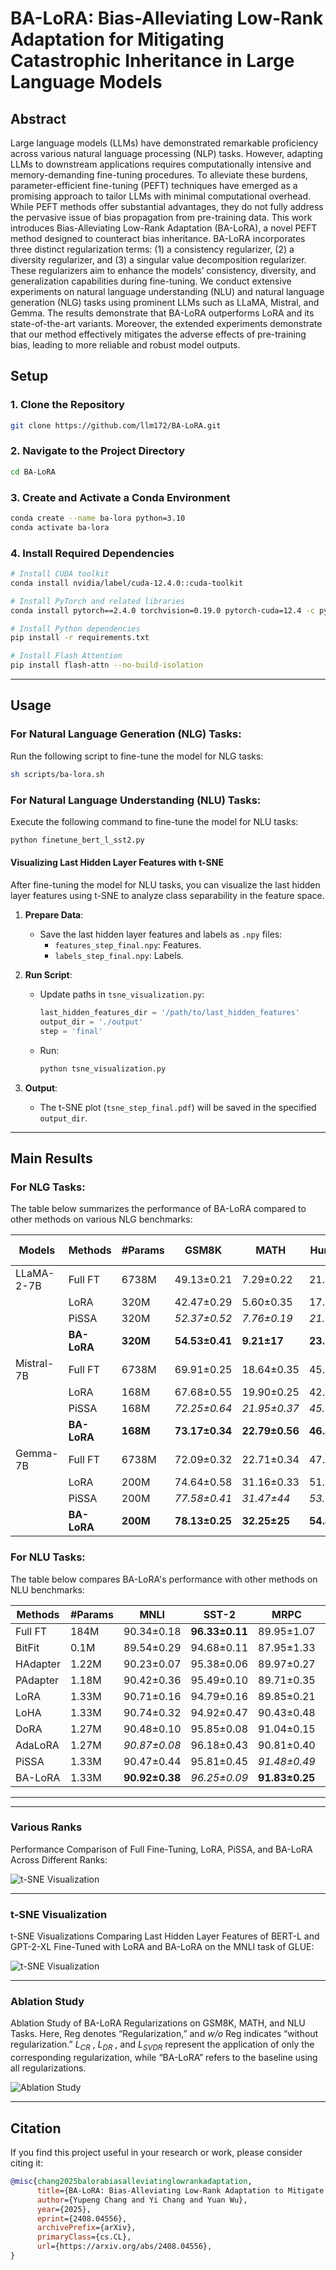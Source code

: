 
# BA-LoRA: Bias-Alleviating Low-Rank Adaptation for Mitigating Catastrophic Inheritance in Large Language Models

## Abstract

Large language models (LLMs) have demonstrated remarkable proficiency across various natural language processing (NLP) tasks. However, adapting LLMs to downstream applications requires computationally intensive and memory-demanding fine-tuning procedures. To alleviate these burdens, parameter-efficient fine-tuning (PEFT) techniques have emerged as a promising approach to tailor LLMs with minimal computational overhead. While PEFT methods offer substantial advantages, they do not fully address the pervasive issue of bias propagation from pre-training data. This work introduces Bias-Alleviating Low-Rank Adaptation (BA-LoRA), a novel PEFT method designed to counteract bias inheritance. BA-LoRA incorporates three distinct regularization terms: (1) a consistency regularizer, (2) a diversity regularizer, and (3) a singular value decomposition regularizer. These regularizers aim to enhance the models’ consistency, diversity, and generalization capabilities during fine-tuning. We conduct extensive experiments on natural language understanding (NLU) and natural language generation (NLG) tasks using prominent LLMs such as LLaMA, Mistral, and Gemma. The results demonstrate that BA-LoRA outperforms LoRA and its state-of-the-art variants. Moreover, the extended experiments demonstrate that our method effectively mitigates the adverse effects of pre-training bias, leading to more reliable and robust model outputs.


## Setup

### 1. Clone the Repository
```bash
git clone https://github.com/llm172/BA-LoRA.git
```

### 2. Navigate to the Project Directory
```bash
cd BA-LoRA
```

### 3. Create and Activate a Conda Environment
```bash
conda create --name ba-lora python=3.10
conda activate ba-lora
```

### 4. Install Required Dependencies
```bash
# Install CUDA toolkit
conda install nvidia/label/cuda-12.4.0::cuda-toolkit

# Install PyTorch and related libraries
conda install pytorch==2.4.0 torchvision=0.19.0 pytorch-cuda=12.4 -c pytorch -c nvidia

# Install Python dependencies
pip install -r requirements.txt

# Install Flash Attention
pip install flash-attn --no-build-isolation
```

---

## Usage

### For Natural Language Generation (NLG) Tasks:
Run the following script to fine-tune the model for NLG tasks:
```bash
sh scripts/ba-lora.sh
```

### For Natural Language Understanding (NLU) Tasks:
Execute the following command to fine-tune the model for NLU tasks:
```bash
python finetune_bert_l_sst2.py
```

#### Visualizing Last Hidden Layer Features with t-SNE

After fine-tuning the model for NLU tasks, you can visualize the last hidden layer features using t-SNE to analyze class separability in the feature space.

1. **Prepare Data**:
   - Save the last hidden layer features and labels as `.npy` files:
     - `features_step_final.npy`: Features.
     - `labels_step_final.npy`: Labels.

2. **Run Script**:
   - Update paths in `tsne_visualization.py`:
     ```python
     last_hidden_features_dir = '/path/to/last_hidden_features'
     output_dir = './output'
     step = 'final'
     ```
   - Run:
     ```bash
     python tsne_visualization.py
     ```

3. **Output**:
   - The t-SNE plot (`tsne_step_final.pdf`) will be saved in the specified `output_dir`.


---

## Main Results

### For NLG Tasks:
The table below summarizes the performance of BA-LoRA compared to other methods on various NLG benchmarks:

| **Models**       | **Methods** | **#Params** | **GSM8K**            | **MATH**             | **HumanEval**        | **MBPP**             | **MT-Bench**         | **Avg**  |
|-------------------|-------------|-------------|-----------------------|-----------------------|-----------------------|-----------------------|-----------------------|----------|
| LLaMA-2-7B       | Full FT     | 6738M       | 49.13±0.21            | 7.29±0.22             | 21.20±0.30            | _35.59±0.25_          | _4.91±0.01_           | 23.62    |
|                  | LoRA        | 320M        | 42.47±0.29            | 5.60±0.35             | 17.03±0.61            | 32.77±0.46            | 4.62±0.11             | 20.50    |
|                  | PiSSA       | 320M        | _52.37±0.52_          | _7.76±0.19_           | _21.55±0.44_          | 33.09±0.57            | 4.87±0.06             | _23.93_  |
|                  | **BA-LoRA** | **320M**    | **54.53±0.41**        | **9.21±17**           | **23.58±0.25**        | **36.86±0.31**        | **5.11±0.05**         | **25.86**|
| Mistral-7B       | Full FT     | 6738M       | 69.91±0.25            | 18.64±0.35            | 45.31±0.14            | 51.46±0.13            | 4.95±0.05             | 38.05    |
|                  | LoRA        | 168M        | 67.68±0.55            | 19.90±0.25            | 42.54±0.44            | 56.85±0.23            | 4.92±0.07             | 38.38    |
|                  | PiSSA       | 168M        | _72.25±0.64_          | _21.95±0.37_          | _45.37±0.25_          | _61.57±0.44_          | _5.23±0.05_           | _41.27_  |
|                  | **BA-LoRA** | **168M**    | **73.17±0.34**        | **22.79±0.56**        | **46.31±0.17**        | **62.77±0.33**        | **5.41±0.06**         | **42.09**|
| Gemma-7B         | Full FT     | 6738M       | 72.09±0.32            | 22.71±0.34            | 47.02±0.27            | 55.67±0.05            | 5.40±0.12             | 40.58    |
|                  | LoRA        | 200M        | 74.64±0.58            | 31.16±0.33            | 51.64±0.28            | 63.52±0.65            | 5.01±0.03             | 45.19    |
|                  | PiSSA       | 200M        | _77.58±0.41_          | _31.47±44_            | _53.22±35_            | _65.49±0.18_          | _5.66±0.05_           | _46.68_  |
|                  | **BA-LoRA** | **200M**    | **78.13±0.25**        | **32.25±25**          | **54.44±0.15**        | **66.25±0.33**        | **5.73±0.07**         | **47.36**|

### For NLU Tasks:
The table below compares BA-LoRA's performance with other methods on NLU benchmarks:

| **Methods** | **#Params** | **MNLI**         | **SST-2**           | **MRPC**          | **CoLA**          | **QNLI**          | **QQP**           | **RTE**           | **SST-B**         | **Avg**  |
|-------------|-------------|------------------|---------------------|-------------------|-------------------|-------------------|-------------------|-------------------|-------------------|----------|
| Full FT     | 184M        | 90.34±0.18       | **96.33±0.11**      | 89.95±1.07        | 71.43±0.72        | 94.24±0.10        | 92.11±0.28        | 83.75±1.81        | 91.04±0.48        | 88.86    |
| BitFit      | 0.1M        | 89.54±0.29       | 94.68±0.11          | 87.95±1.33        | 67.31±0.49        | 92.45±0.17        | 88.72±0.45        | 79.12±0.39        | 91.63±0.37        | 86.43    |
| HAdapter    | 1.22M       | 90.23±0.07       | 95.38±0.06          | 89.97±0.27        | 68.73±0.27        | 94.31±0.29        | 91.99±0.28        | 84.76±0.39        | 91.58±0.13        | 88.37    |
| PAdapter    | 1.18M       | 90.42±0.36       | 95.49±0.10          | 89.71±0.35        | 69.04±0.10        | 94.38±0.26        | 92.15±0.43        | 85.53±0.18        | 91.69±0.13        | 88.55    |
| LoRA        | 1.33M       | 90.71±0.16       | 94.79±0.16          | 89.85±0.21        | 70.05±0.34        | 93.94±0.09        | 92.07±0.48        | 85.43±0.09        | 91.67±0.29        | 88.56    |
| LoHA        | 1.33M       | 90.74±0.32       | 94.92±0.47          | 90.43±0.48        | 70.63±0.10        | 93.95±0.28        | 92.05±0.09        | 86.41±0.10        | 91.72±0.28        | 88.86    |
| DoRA        | 1.27M       | 90.48±0.10       | 95.85±0.08          | 91.04±0.15        | 71.03±0.18        | 94.21±0.37        | 92.34±0.16        | 86.19±0.25        | 91.92±0.38        | 89.13    |
| AdaLoRA     | 1.27M       | _90.87±0.08_     | 96.18±0.43          | 90.81±0.40        | _71.64±0.12_      | _94.68±0.46_      | _92.37±0.35_      | _87.78±0.36_      | 91.97±0.43        | _89.53_  |
| PiSSA       | 1.33M       | 90.47±0.44       | 95.81±0.45          | _91.48±0.49_      | _72.27±0.29_      | 94.41±0.41        | 92.21±0.26        | 87.14±0.08        | _91.93±0.25_      | _89.47_  |
| BA-LoRA     | 1.33M       | **90.92±0.38**   | _96.25±0.09_        | **91.83±0.25**    | **72.79±0.42**    | **94.84±0.26**    | **92.59±0.18**    | **87.87±0.31**    | **92.15±0.08**    | **89.91**|

---

---

### Various Ranks
Performance Comparison of Full Fine-Tuning, LoRA, PiSSA, and BA-LoRA Across Different Ranks:

![t-SNE Visualization](./assets/various_ranks.png)

---

### t-SNE Visualization
t-SNE Visualizations Comparing Last Hidden Layer Features of BERT-L and GPT-2-XL Fine-Tuned with LoRA and BA-LoRA on the MNLI task of GLUE:

![t-SNE Visualization](./assets/t-sne.png)

---

### Ablation Study
Ablation Study of BA-LoRA Regularizations on GSM8K, MATH, and NLU Tasks. Here, $\mathrm{Reg}$ denotes “Regularization,” and $\mathit{w/o}\ \mathrm{Reg}$ indicates “without regularization.” $L_{CR}$ , $L_{DR}$ , and $L_{SVDR}$ represent the application of only the corresponding regularization, while “BA-LoRA” refers to the baseline using all regularizations.

![Ablation Study](./assets/ablation.png)

---

## Citation

If you find this project useful in your research or work, please consider citing it:

```bibtex
@misc{chang2025balorabiasalleviatinglowrankadaptation,
      title={BA-LoRA: Bias-Alleviating Low-Rank Adaptation to Mitigate Catastrophic Inheritance in Large Language Models}, 
      author={Yupeng Chang and Yi Chang and Yuan Wu},
      year={2025},
      eprint={2408.04556},
      archivePrefix={arXiv},
      primaryClass={cs.CL},
      url={https://arxiv.org/abs/2408.04556}, 
}

